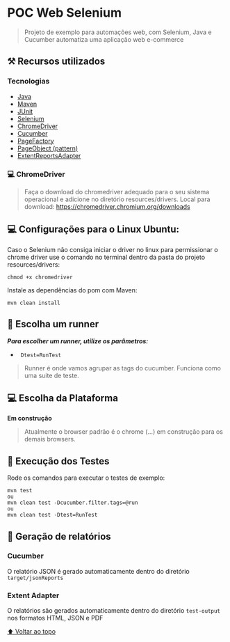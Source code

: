 # POC Web Selenium

>Projeto de exemplo para automações web, com Selenium, Java e Cucumber automatiza uma aplicação web e-commerce

## ⚒️ Recursos utilizados

### Tecnologias
- [Java](https://www.java.com/pt_BR/ "Java")
- [Maven](https://maven.apache.org/ "Maven")
- [JUnit](https://junit.org/junit4/ "JUnit")
- [Selenium](https://www.seleniumhq.org/ "Selenium")
- [ChromeDriver](https://chromedriver.chromium.org/downloads "ChromeDriver")
- [Cucumber](https://cucumber.io/ "Cucumber")
- [PageFactory](https://github.com/SeleniumHQ/selenium/wiki/PageFactory "PageFactory")
- [PageObject (pattern)](https://martinfowler.com/bliki/PageObject.html "PageObject")
- [ExtentReportsAdapter](https://ghchirp.tech/2098/ "ExtentReportsAdapter")

### 💻 ChromeDriver

> Faça o download do chromedriver adequado para o seu sistema operacional e adicione no diretório resources/drivers.
> Local para download: https://chromedriver.chromium.org/downloads
> 
## 💻 Configurações para o Linux Ubuntu:

Caso o Selenium não consiga iniciar o driver no linux para permissionar o chrome driver use o comando no terminal dentro da pasta do projeto resources/drivers:
```
chmod +x chromedriver
```

Instale as dependências do pom com Maven:
```
mvn clean install
```
## 🏃 Escolha um runner
***Para escolher um runner, utilize os parâmetros:***

- ` Dtest=RunTest`
>Runner é onde vamos agrupar as tags do cucumber. Funciona como uma suite de teste.

## 💻 Escolha da Plataforma
**Em construção**

> Atualmente o browser padrão é o chrome (...) em construção para os demais browsers.


## 🚀 Execução dos Testes
Rode os comandos para executar o testes de exemplo:
```
mvn test
ou
mvn clean test -Dcucumber.filter.tags=@run
ou
mvn clean test -Dtest=RunTest
```
## 📜 Geração de relatórios

### Cucumber
O relatório JSON é gerado automaticamente dentro do diretório ``target/jsonReports``

### Extent Adapter
O relatórios são gerados automaticamente dentro do diretório ``test-output`` nos formatos HTML, JSON e PDF

[⬆ Voltar ao topo](#POC-Web-Selenium)<br>